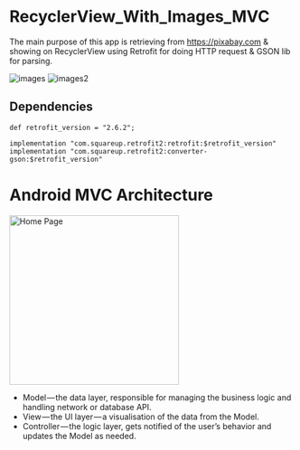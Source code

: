 # RecyclerView_With_Images_MVC

The main purpose of this app is retrieving from https://pixabay.com & showing on RecyclerView using Retrofit for doing HTTP request & GSON lib for parsing.

![images](https://user-images.githubusercontent.com/10658016/65835672-d1c26e00-e306-11e9-86ad-b925839a6d6b.png)
![images2](https://user-images.githubusercontent.com/10658016/65835673-d25b0480-e306-11e9-81e9-918365672e6a.png)

## Dependencies

```
def retrofit_version = "2.6.2";

implementation "com.squareup.retrofit2:retrofit:$retrofit_version"
implementation "com.squareup.retrofit2:converter-gson:$retrofit_version"

```
# Android MVC Architecture 

<p align="left">
  <img src="https://user-images.githubusercontent.com/10658016/66260485-dd1d0a00-e7dc-11e9-9f31-bee1201edf47.png?raw=true" alt="Home Page" width="300"/>
</p>


* Model — the data layer, responsible for managing the business logic and handling network or database API.
* View — the UI layer — a visualisation of the data from the Model.
* Controller — the logic layer, gets notified of the user’s behavior and updates the Model as needed.

